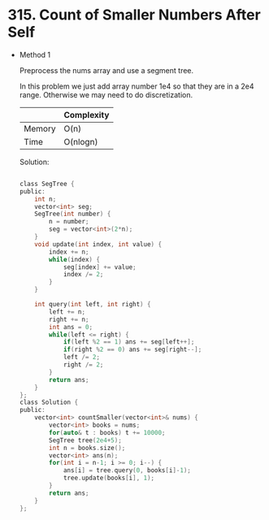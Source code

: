 # 315. Count of Smaller Numbers After Self 
- Method 1

    Preprocess the nums array and use a segment tree.

    In this problem we just add array number 1e4 so that they are in a 2e4 range. Otherwise we may need to do discretization.

    | |   Complexity  |
    | ----------- | ----------- | 
    |  Memory     | O(n) | 
    |      Time       |  O(nlogn) | 


    Solution:

    ``` h

    class SegTree {
    public:
        int n;
        vector<int> seg;
        SegTree(int number) {
            n = number;
            seg = vector<int>(2*n);
        }
        void update(int index, int value) {
            index += n;
            while(index) {
                seg[index] += value;
                index /= 2;
            }
        }

        int query(int left, int right) {
            left += n;
            right += n;
            int ans = 0;
            while(left <= right) {
                if(left %2 == 1) ans += seg[left++];
                if(right %2 == 0) ans += seg[right--];
                left /= 2;
                right /= 2;
            }
            return ans;
        }
    };
    class Solution {
    public:
        vector<int> countSmaller(vector<int>& nums) {
            vector<int> books = nums;
            for(auto& t : books) t += 10000;
            SegTree tree(2e4+5);
            int n = books.size();
            vector<int> ans(n);
            for(int i = n-1; i >= 0; i--) {
                ans[i] = tree.query(0, books[i]-1);
                tree.update(books[i], 1);
            }
            return ans;
        }
    };

    ```

<!-- - Method 2

    This is another method.

    | |   Complexity  |
    | ----------- | ----------- | 
    |  Memory     | O(n) | 
    |      Time       |  O(n) | 


    Solution:

    ``` h



    ```

- Additional Knowledge:
       
    Here are some additional knowledge.



<br> -->